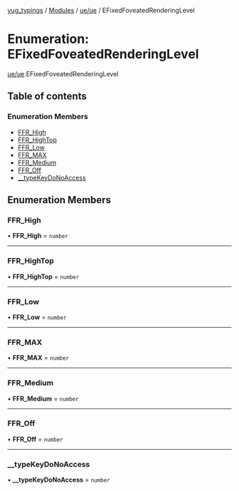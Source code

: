 [yug_typings](../README.md) / [Modules](../modules.md) / [ue/ue](../modules/ue_ue.md) / EFixedFoveatedRenderingLevel

# Enumeration: EFixedFoveatedRenderingLevel

[ue/ue](../modules/ue_ue.md).EFixedFoveatedRenderingLevel

## Table of contents

### Enumeration Members

- [FFR\_High](ue_ue.EFixedFoveatedRenderingLevel.md#ffr_high)
- [FFR\_HighTop](ue_ue.EFixedFoveatedRenderingLevel.md#ffr_hightop)
- [FFR\_Low](ue_ue.EFixedFoveatedRenderingLevel.md#ffr_low)
- [FFR\_MAX](ue_ue.EFixedFoveatedRenderingLevel.md#ffr_max)
- [FFR\_Medium](ue_ue.EFixedFoveatedRenderingLevel.md#ffr_medium)
- [FFR\_Off](ue_ue.EFixedFoveatedRenderingLevel.md#ffr_off)
- [\_\_typeKeyDoNoAccess](ue_ue.EFixedFoveatedRenderingLevel.md#__typekeydonoaccess)

## Enumeration Members

### FFR\_High

• **FFR\_High** = `number`

___

### FFR\_HighTop

• **FFR\_HighTop** = `number`

___

### FFR\_Low

• **FFR\_Low** = `number`

___

### FFR\_MAX

• **FFR\_MAX** = `number`

___

### FFR\_Medium

• **FFR\_Medium** = `number`

___

### FFR\_Off

• **FFR\_Off** = `number`

___

### \_\_typeKeyDoNoAccess

• **\_\_typeKeyDoNoAccess** = `number`
